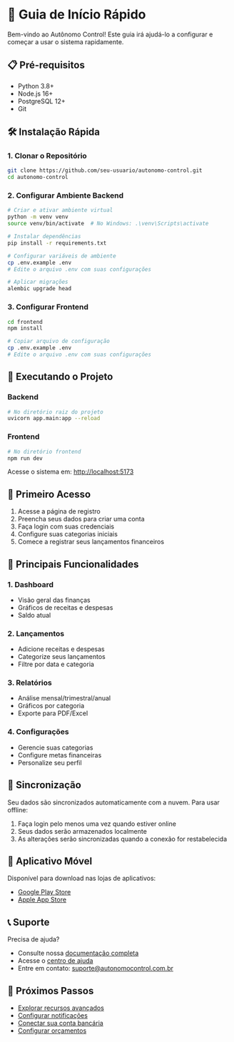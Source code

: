 # 🚀 Guia de Início Rápido

Bem-vindo ao Autônomo Control! Este guia irá ajudá-lo a configurar e começar a usar o sistema rapidamente.

## 📋 Pré-requisitos

- Python 3.8+
- Node.js 16+
- PostgreSQL 12+
- Git

## 🛠️ Instalação Rápida

### 1. Clonar o Repositório

```bash
git clone https://github.com/seu-usuario/autonomo-control.git
cd autonomo-control
```

### 2. Configurar Ambiente Backend

```bash
# Criar e ativar ambiente virtual
python -m venv venv
source venv/bin/activate  # No Windows: .\venv\Scripts\activate

# Instalar dependências
pip install -r requirements.txt

# Configurar variáveis de ambiente
cp .env.example .env
# Edite o arquivo .env com suas configurações

# Aplicar migrações
alembic upgrade head
```

### 3. Configurar Frontend

```bash
cd frontend
npm install

# Copiar arquivo de configuração
cp .env.example .env
# Edite o arquivo .env com suas configurações
```

## 🚀 Executando o Projeto

### Backend

```bash
# No diretório raiz do projeto
uvicorn app.main:app --reload
```

### Frontend

```bash
# No diretório frontend
npm run dev
```

Acesse o sistema em: [http://localhost:5173](http://localhost:5173)

## 👤 Primeiro Acesso

1. Acesse a página de registro
2. Preencha seus dados para criar uma conta
3. Faça login com suas credenciais
4. Configure suas categorias iniciais
5. Comece a registrar seus lançamentos financeiros

## 📱 Principais Funcionalidades

### 1. Dashboard
- Visão geral das finanças
- Gráficos de receitas e despesas
- Saldo atual

### 2. Lançamentos
- Adicione receitas e despesas
- Categorize seus lançamentos
- Filtre por data e categoria

### 3. Relatórios
- Análise mensal/trimestral/anual
- Gráficos por categoria
- Exporte para PDF/Excel

### 4. Configurações
- Gerencie suas categorias
- Configure metas financeiras
- Personalize seu perfil

## 🔄 Sincronização

Seu dados são sincronizados automaticamente com a nuvem. Para usar offline:

1. Faça login pelo menos uma vez quando estiver online
2. Seus dados serão armazenados localmente
3. As alterações serão sincronizadas quando a conexão for restabelecida

## 📱 Aplicativo Móvel

Disponível para download nas lojas de aplicativos:

- [Google Play Store](#)
- [Apple App Store](#)

## 📞 Suporte

Precisa de ajuda?

- Consulte nossa [documentação completa](#)
- Acesse o [centro de ajuda](#)
- Entre em contato: suporte@autonomocontrol.com.br

## 🎯 Próximos Passos

- [Explorar recursos avançados](#)
- [Configurar notificações](#)
- [Conectar sua conta bancária](#)
- [Configurar orçamentos](#)
